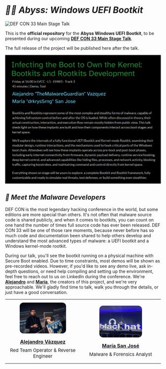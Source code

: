 # ***🏴‍☠️ Abyss: Windows UEFI Bootkit***

![DEF CON 33 Main Stage Talk](https://img.shields.io/badge/DEF%20CON%2033-Main%20Stage%20Talk-informational?style=for-the-badge&logo=hackaday)

This is the **official repository** for the **Abyss Windows UEFI Bootkit**, to be presented during our upcoming **[DEF CON 33 Main Stage Talk](https://defcon.org/html/defcon-33/dc-33-speakers.html#content_60321)**.

The full release of the project will be published here after the talk.

<p align="center">
	<a href="https://defcon.org/html/defcon-33/dc-33-speakers.html#content_60321" target="_blank">
		<img src="Images/Illustrations/Talk_Title_Webpage_DEF_CON.png" alt="DEF CON 33 Abyss Talk">
	</a>
</p>

## ***👥 Meet the Malware Developers***

DEF CON is the most legendary hacking conference in the world, but some editions are more special than others. It's not often that malware source code is shared publicly, and when it comes to bootkits, you can count on one hand the number of times full source code has ever been released. DEF CON 33 will be one of those rare moments, because never before has so much code and documentation been shared to help others develop and understand the most advanced types of malware: a UEFI bootkit and a Windows kernel-mode rootkit.

During our talk, you'll see the bootkit running on a physical machine with Secure Boot enabled. Due to time constraints, most demos will be shown as pre-recorded videos. However, if you'd like to see any demo live, ask in-depth questions, or need help compiling and setting up the environment, feel free to reach out to us on LinkedIn during the conference. We're **[Alejandro](https://www.linkedin.com/in/vazquez-vazquez-alejandro)** and **[María](https://www.linkedin.com/in/mariasanjose)**, the creators of this project, and we're very approachable. We'll gladly find time to talk, walk you through the details, or just have a good conversation.

<table align="center" cellspacing="0" cellpadding="0">
<tr>
	<td align="center" width="340px" style="padding: 10px; vertical-align: top;">
	<img src="Images/Logos/Whoami_Alex.png" width="150px" style="border-radius: 12px; display: block; margin: 0 auto;" />
	<br/>
	<a href="https://github.com/TheMalwareGuardian">
		<b style="font-size: 16px;">Alejandro Vázquez</b>
	</a>
	<br/>
	<div style="margin-top: 8px; font-size: 15px;">
		Red Team Operator & Reverse Engineer
	</div>
	</td>
	<td align="center" width="340px" style="padding: 20px; vertical-align: top;">
	<img src="Images/Logos/Whoami_Maria.png" width="138px" style="border-radius: 12px; display: block; margin: 0 auto;" />
	<br/>
	<a href="https://github.com/drkrysSrng">
		<b style="font-size: 16px;">María San José</b>
	</a>
	<br/>
	<div style="margin-top: 8px; font-size: 15px;">
		Malware & Forensics Analyst
	</div>
	</td>
</tr>
</table>

